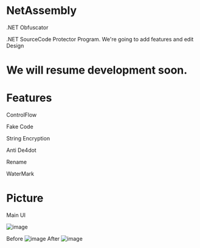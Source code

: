# NetAssembly
.NET Obfuscator  

.NET SourceCode Protector Program.
We're going to add features and edit Design

# We will resume development soon.

# Features

ControlFlow

Fake Code

String Encryption

Anti De4dot

Rename

WaterMark

# Picture

Main UI

![image](https://github.com/PoLamFe1121/.NETObfuscator/assets/82876235/58f46099-aef2-43c8-997b-d11040df97f1)


Before
![image](https://github.com/KingJunSeong/NetAssembly/assets/82876235/6cb00f7e-8b6f-440d-9677-850e152cf9f0)
After
![image](https://github.com/KingJunSeong/NetAssembly/assets/82876235/8d1218ad-7b01-4fc6-b004-1dbf77073943)
